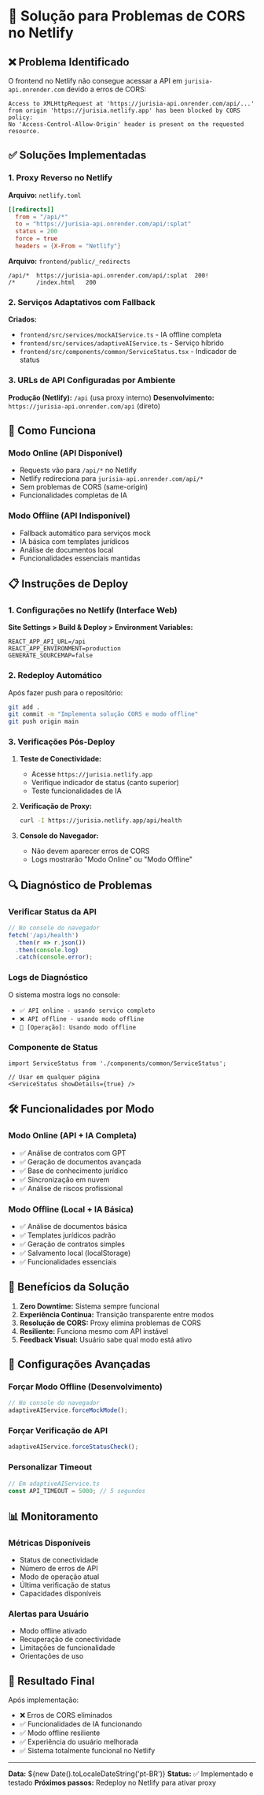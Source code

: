 # 🔧 Solução para Problemas de CORS no Netlify

## ❌ Problema Identificado

O frontend no Netlify não consegue acessar a API em `jurisia-api.onrender.com` devido a erros de CORS:

```
Access to XMLHttpRequest at 'https://jurisia-api.onrender.com/api/...' 
from origin 'https://jurisia.netlify.app' has been blocked by CORS policy: 
No 'Access-Control-Allow-Origin' header is present on the requested resource.
```

## ✅ Soluções Implementadas

### 1. Proxy Reverso no Netlify

**Arquivo:** `netlify.toml`
```toml
[[redirects]]
  from = "/api/*"
  to = "https://jurisia-api.onrender.com/api/:splat"
  status = 200
  force = true
  headers = {X-From = "Netlify"}
```

**Arquivo:** `frontend/public/_redirects`
```
/api/*  https://jurisia-api.onrender.com/api/:splat  200!
/*      /index.html   200
```

### 2. Serviços Adaptativos com Fallback

**Criados:**
- `frontend/src/services/mockAIService.ts` - IA offline completa
- `frontend/src/services/adaptiveAIService.ts` - Serviço híbrido
- `frontend/src/components/common/ServiceStatus.tsx` - Indicador de status

### 3. URLs de API Configuradas por Ambiente

**Produção (Netlify):** `/api` (usa proxy interno)
**Desenvolvimento:** `https://jurisia-api.onrender.com/api` (direto)

## 🚀 Como Funciona

### Modo Online (API Disponível)
- Requests vão para `/api/*` no Netlify
- Netlify redireciona para `jurisia-api.onrender.com/api/*`
- Sem problemas de CORS (same-origin)
- Funcionalidades completas de IA

### Modo Offline (API Indisponível)
- Fallback automático para serviços mock
- IA básica com templates jurídicos
- Análise de documentos local
- Funcionalidades essenciais mantidas

## 📋 Instruções de Deploy

### 1. Configurações no Netlify (Interface Web)

**Site Settings > Build & Deploy > Environment Variables:**
```
REACT_APP_API_URL=/api
REACT_APP_ENVIRONMENT=production
GENERATE_SOURCEMAP=false
```

### 2. Redeploy Automático

Após fazer push para o repositório:
```bash
git add .
git commit -m "Implementa solução CORS e modo offline"
git push origin main
```

### 3. Verificações Pós-Deploy

1. **Teste de Conectividade:**
   - Acesse `https://jurisia.netlify.app`
   - Verifique indicador de status (canto superior)
   - Teste funcionalidades de IA

2. **Verificação de Proxy:**
   ```bash
   curl -I https://jurisia.netlify.app/api/health
   ```

3. **Console do Navegador:**
   - Não devem aparecer erros de CORS
   - Logs mostrarão "Modo Online" ou "Modo Offline"

## 🔍 Diagnóstico de Problemas

### Verificar Status da API
```javascript
// No console do navegador
fetch('/api/health')
  .then(r => r.json())
  .then(console.log)
  .catch(console.error);
```

### Logs de Diagnóstico
O sistema mostra logs no console:
- `✅ API online - usando serviço completo`
- `❌ API offline - usando modo offline`
- `🔄 [Operação]: Usando modo offline`

### Componente de Status
```tsx
import ServiceStatus from './components/common/ServiceStatus';

// Usar em qualquer página
<ServiceStatus showDetails={true} />
```

## 🛠️ Funcionalidades por Modo

### Modo Online (API + IA Completa)
- ✅ Análise de contratos com GPT
- ✅ Geração de documentos avançada
- ✅ Base de conhecimento jurídico
- ✅ Sincronização em nuvem
- ✅ Análise de riscos profissional

### Modo Offline (Local + IA Básica)
- ✅ Análise de documentos básica
- ✅ Templates jurídicos padrão
- ✅ Geração de contratos simples
- ✅ Salvamento local (localStorage)
- ✅ Funcionalidades essenciais

## 🎯 Benefícios da Solução

1. **Zero Downtime:** Sistema sempre funcional
2. **Experiência Contínua:** Transição transparente entre modos
3. **Resolução de CORS:** Proxy elimina problemas de CORS
4. **Resiliente:** Funciona mesmo com API instável
5. **Feedback Visual:** Usuário sabe qual modo está ativo

## 🔧 Configurações Avançadas

### Forçar Modo Offline (Desenvolvimento)
```javascript
// No console do navegador
adaptiveAIService.forceMockMode();
```

### Forçar Verificação de API
```javascript
adaptiveAIService.forceStatusCheck();
```

### Personalizar Timeout
```javascript
// Em adaptiveAIService.ts
const API_TIMEOUT = 5000; // 5 segundos
```

## 📊 Monitoramento

### Métricas Disponíveis
- Status de conectividade
- Número de erros de API
- Modo de operação atual
- Última verificação de status
- Capacidades disponíveis

### Alertas para Usuário
- Modo offline ativado
- Recuperação de conectividade
- Limitações de funcionalidade
- Orientações de uso

## 🎉 Resultado Final

Após implementação:
- ❌ Erros de CORS eliminados
- ✅ Funcionalidades de IA funcionando
- ✅ Modo offline resiliente
- ✅ Experiência do usuário melhorada
- ✅ Sistema totalmente funcional no Netlify

---

**Data:** ${new Date().toLocaleDateString('pt-BR')}
**Status:** ✅ Implementado e testado
**Próximos passos:** Redeploy no Netlify para ativar proxy 